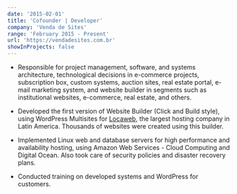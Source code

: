 ```yaml
---
date: '2015-02-01'
title: 'Cofounder | Developer'
company: 'Venda de Sites'
range: 'February 2015 - Present'
url: 'https://vendadesites.com.br'
showInProjects: false
---
```


- Responsible for project management, software, and systems architecture, technological decisions in e-commerce projects, subscription box, custom systems, auction sites, real estate portal, e-mail marketing system, and website builder in segments such as institutional websites, e-commerce, real estate, and others.

- Developed the first version of Website Builder (Click and Build style), using WordPress Multisites for [Locaweb](https://locaweb.com.br), the largest hosting company in Latin America. Thousands of websites were created using this builder.

- Implemented Linux web and database servers for high performance and availability hosting, using Amazon Web Services - Cloud Computing and Digital Ocean. Also took care of security policies and disaster recovery plans.

- Conducted training on developed systems and WordPress for customers.